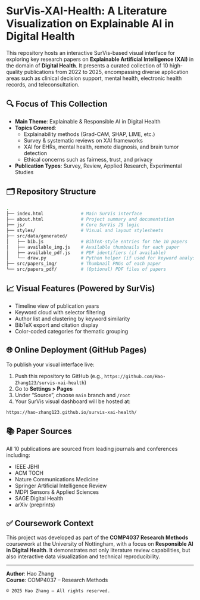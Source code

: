 # SurVis-XAI-Health: A Literature Visualization on Explainable AI in Digital Health

This repository hosts an interactive SurVis-based visual interface for exploring key research papers on **Explainable Artificial Intelligence (XAI)** in the domain of **Digital Health**. It presents a curated collection of 10 high-quality publications from 2022 to 2025, encompassing diverse application areas such as clinical decision support, mental health, electronic health records, and teleconsultation.

## 🔍 Focus of This Collection

- **Main Theme**: Explainable & Responsible AI in Digital Health
- **Topics Covered**:
  - Explainability methods (Grad-CAM, SHAP, LIME, etc.)
  - Survey & systematic reviews on XAI frameworks
  - XAI for EHRs, mental health, remote diagnosis, and brain tumor detection
  - Ethical concerns such as fairness, trust, and privacy
- **Publication Types**: Survey, Review, Applied Research, Experimental Studies

## 🗂 Repository Structure

```bash
.
├── index.html              # Main SurVis interface
├── about.html              # Project summary and documentation
├── js/                     # Core SurVis JS logic
├── styles/                 # Visual and layout stylesheets
├── src/data/generated/
│   ├── bib.js              # BibTeX-style entries for the 10 papers
│   ├── available_img.js    # Available thumbnails for each paper
│   ├── available_pdf.js    # PDF identifiers (if available)
│   └── draw.py             # Python helper (if used for keyword analysis)
├── src/papers_img/         # Thumbnail PNGs of each paper
└── src/papers_pdf/         # (Optional) PDF files of papers
```

## 📈 Visual Features (Powered by SurVis)

- Timeline view of publication years
- Keyword cloud with selector filtering
- Author list and clustering by keyword similarity
- BibTeX export and citation display
- Color-coded categories for thematic grouping

## 🌐 Online Deployment (GitHub Pages)

To publish your visual interface live:

1. Push this repository to GitHub (e.g., `https://github.com/Hao-Zhang123/survis-xai-health`)
2. Go to **Settings > Pages**
3. Under “Source”, choose `main` branch and `/root`
4. Your SurVis visual dashboard will be hosted at:

```
https://hao-zhang123.github.io/survis-xai-health/
```

## 📚 Paper Sources

All 10 publications are sourced from leading journals and conferences including:
- IEEE JBHI
- ACM TOCH
- Nature Communications Medicine
- Springer Artificial Intelligence Review
- MDPI Sensors & Applied Sciences
- SAGE Digital Health
- arXiv (preprints)

## ✅ Coursework Context

This project was developed as part of the **COMP4037 Research Methods** coursework at the University of Nottingham, with a focus on **Responsible AI in Digital Health**. It demonstrates not only literature review capabilities, but also interactive data visualization and technical reproducibility.

---

**Author**: Hao Zhang  
**Course**: COMP4037 – Research Methods  

```
© 2025 Hao Zhang – All rights reserved.
```
